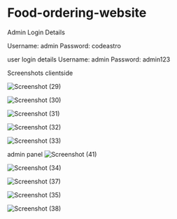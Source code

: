 # Food-ordering-website

Admin Login Details

Username: admin
Password: codeastro

user login details
Username: admin
Password: admin123

Screenshots
clientside

![Screenshot (29)](https://user-images.githubusercontent.com/91810391/182166436-c4014716-a2ed-4ff6-9a5f-79dadb4613d1.png)

![Screenshot (30)](https://user-images.githubusercontent.com/91810391/182166462-f470231f-d415-4353-9ec0-fe25e2bdcd1b.png)

![Screenshot (31)](https://user-images.githubusercontent.com/91810391/182166494-5c8e7160-3048-47ed-a7a6-f5e62ea4c95e.png)

![Screenshot (32)](https://user-images.githubusercontent.com/91810391/182166529-07062431-dcd6-46fc-a41d-db3b19c0b8dc.png)

![Screenshot (33)](https://user-images.githubusercontent.com/91810391/182166540-ade8ea01-fe02-4dfe-bf1c-5a89d92f7ca9.png)

admin panel
![Screenshot (41)](https://user-images.githubusercontent.com/91810391/182166661-f00f97eb-2dea-4871-8366-c012720f1fb8.png)

![Screenshot (34)](https://user-images.githubusercontent.com/91810391/182166682-bcb2304a-1de1-442c-be7c-b18aa1ec4a5d.png)

![Screenshot (37)](https://user-images.githubusercontent.com/91810391/182166713-4e75aa22-192e-46e5-88b1-1266eeb72d47.png)

![Screenshot (35)](https://user-images.githubusercontent.com/91810391/182166734-3dd68c42-5f79-4c46-867c-910908fbb9b9.png)

![Screenshot (38)](https://user-images.githubusercontent.com/91810391/182166783-40518a5f-7f3d-4237-87c8-e35debc044ad.png)
